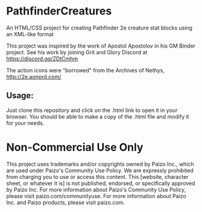 # PathfinderCreatures

An HTML/CSS project for creating Pathfinder 2e creature stat blocks using an XML-like format

This project was inspired by the work of Apostol Apostolov in his GM Binder project.
See his work by joining Grit and Glory Discord at https://discord.gg/ZDtCmhm

The action icons were "borrowed" from the Archives of Nethys, http://2e.aonprd.com/

## Usage:

Just clone this repository and click on the .html link to open it in your browser.
You should be able to make a copy of the .html file and modify it for your needs.

# Non-Commercial Use Only

This project uses trademarks and/or copyrights owned by Paizo Inc., which are used under Paizo's Community Use Policy. We are expressly prohibited from charging you to use or access this content. This [website, character sheet, or whatever it is] is not published, endorsed, or specifically approved by Paizo Inc. For more information about Paizo's Community Use Policy, please visit paizo.com/communityuse. For more information about Paizo Inc. and Paizo products, please visit paizo.com.
